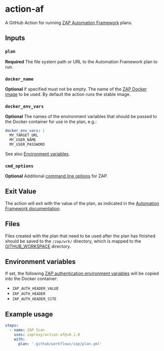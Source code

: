 # action-af
A GitHub Action for running [ZAP Automation Framework](https://www.zaproxy.org/docs/automate/automation-framework/) plans.

## Inputs

### `plan`

**Required** The file system path or URL to the Automation Framework plan to run.

### `docker_name`

**Optional** if specified must not be empty. The name of the [ZAP Docker image](https://www.zaproxy.org/docs/docker/about/#install-instructions) to be used. By default the action runs the stable image.

### `docker_env_vars`

**Optional** The names of the environment variables that should be passed to the Docker container for use in the plan, e.g.:
```yaml
docker_env_vars: |
  MY_TARGET_URL
  MY_USER_NAME
  MY_USER_PASSWORD
```
See also [Environment variables](#environment-variables).

### `cmd_options`

**Optional** Additional [command line options](https://www.zaproxy.org/docs/desktop/cmdline/) for ZAP.

## Exit Value

The action will exit with the value of the plan, as indicated in the [Automation Framework documentation](https://www.zaproxy.org/docs/automate/automation-framework/#exit-value).

## Files

Files created with the plan that need to be used after the plan has finished should be saved to the `/zap/wrk/` directory, which is mapped to the [GITHUB_WORKSPACE](https://docs.github.com/en/actions/learn-github-actions/variables) directory.

## Environment variables

If set, the following [ZAP authentication environment variables](https://www.zaproxy.org/docs/authentication/handling-auth-yourself/#authentication-env-vars)
will be copied into the Docker container:

- `ZAP_AUTH_HEADER_VALUE`
- `ZAP_AUTH_HEADER`
- `ZAP_AUTH_HEADER_SITE`

## Example usage

```yaml
steps:
  - name: ZAP Scan
    uses: zaproxy/action-af@v0.1.0
    with:
      plan: '.github/workflows/zap/plan.yml'
```
